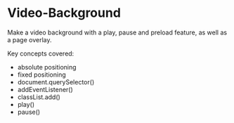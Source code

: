 # Video-Background

Make a video background with a play, pause and preload feature, as well as a page overlay.

Key concepts covered:

* absolute positioning
* fixed positioning
* document.querySelector()
* addEventListener()
* classList.add()
* play()
* pause()